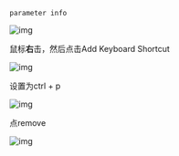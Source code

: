 ```text
parameter info
```

![img](https://pic3.zhimg.com/80/v2-22fc3fd0b20365d4807d9c5d555ab46e_720w.jpg)

鼠标**右**击，然后点击Add Keyboard Shortcut

![img](https://pic2.zhimg.com/80/v2-2bbdb4bc9078af62b50b00f6d9d598e5_720w.jpg)

设置为ctrl + p

![img](https://pic4.zhimg.com/80/v2-672730ed430552c7115536954175945b_720w.jpg)

点remove

![img](https://pic1.zhimg.com/80/v2-3b6935ffafde6083a61632028222a414_720w.jpg)

